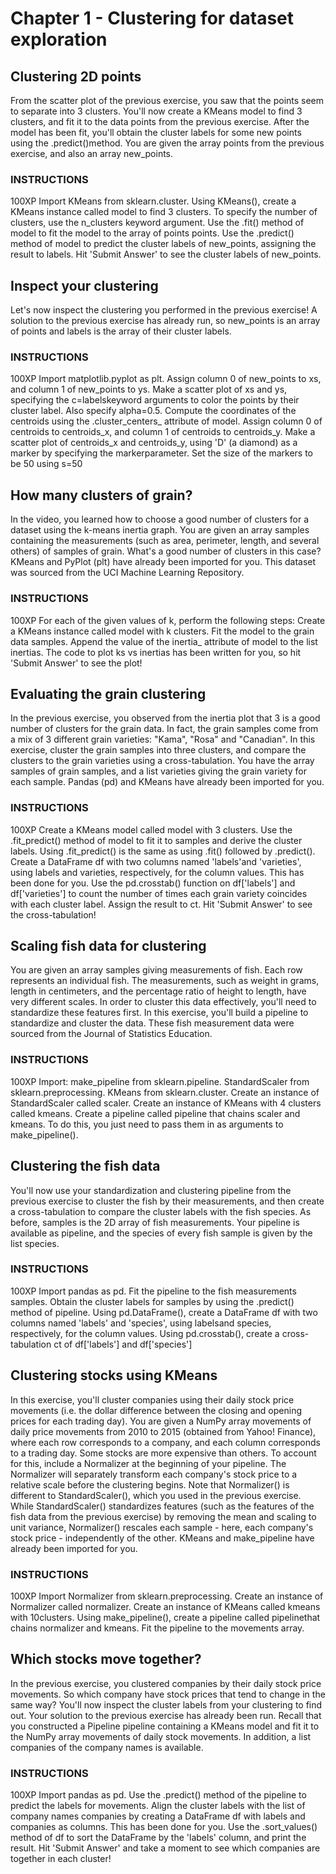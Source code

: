 # Chapter 1 - Clustering for dataset exploration

## Clustering 2D points
From the scatter plot of the previous exercise, you saw that the points seem to separate into 3 clusters. You'll now create a KMeans model to find 3 clusters, and fit it to the data points from the previous exercise. After the model has been fit, you'll obtain the cluster labels for some new points using the .predict()method.
You are given the array points from the previous exercise, and also an array new_points.

### INSTRUCTIONS
100XP
Import KMeans from sklearn.cluster.
Using KMeans(), create a KMeans instance called model to find 3 clusters. To specify the number of clusters, use the n_clusters keyword argument.
Use the .fit() method of model to fit the model to the array of points points.
Use the .predict() method of model to predict the cluster labels of new_points, assigning the result to labels.
Hit 'Submit Answer' to see the cluster labels of new_points.

## Inspect your clustering
Let's now inspect the clustering you performed in the previous exercise!
A solution to the previous exercise has already run, so new_points is an array of points and labels is the array of their cluster labels.

### INSTRUCTIONS
100XP
Import matplotlib.pyplot as plt.
Assign column 0 of new_points to xs, and column 1 of new_points to ys.
Make a scatter plot of xs and ys, specifying the c=labelskeyword arguments to color the points by their cluster label. Also specify alpha=0.5.
Compute the coordinates of the centroids using the .cluster_centers_ attribute of model.
Assign column 0 of centroids to centroids_x, and column 1 of centroids to centroids_y.
Make a scatter plot of centroids_x and centroids_y, using 'D' (a diamond) as a marker by specifying the markerparameter. Set the size of the markers to be 50 using s=50


## How many clusters of grain?
In the video, you learned how to choose a good number of clusters for a dataset using the k-means inertia graph. You are given an array samples containing the measurements (such as area, perimeter, length, and several others) of samples of grain. What's a good number of clusters in this case?
KMeans and PyPlot (plt) have already been imported for you.
This dataset was sourced from the UCI Machine Learning Repository.
### INSTRUCTIONS
100XP
For each of the given values of k, perform the following steps:
Create a KMeans instance called model with k clusters.
Fit the model to the grain data samples.
Append the value of the inertia_ attribute of model to the list inertias.
The code to plot ks vs inertias has been written for you, so hit 'Submit Answer' to see the plot!
## Evaluating the grain clustering
In the previous exercise, you observed from the inertia plot that 3 is a good number of clusters for the grain data. In fact, the grain samples come from a mix of 3 different grain varieties: "Kama", "Rosa" and "Canadian". In this exercise, cluster the grain samples into three clusters, and compare the clusters to the grain varieties using a cross-tabulation.
You have the array samples of grain samples, and a list varieties giving the grain variety for each sample. Pandas (pd) and KMeans have already been imported for you.
### INSTRUCTIONS
100XP
Create a KMeans model called model with 3 clusters.
Use the .fit_predict() method of model to fit it to samples and derive the cluster labels. Using .fit_predict() is the same as using .fit() followed by .predict().
Create a DataFrame df with two columns named 'labels'and 'varieties', using labels and varieties, respectively, for the column values. This has been done for you.
Use the pd.crosstab() function on df['labels'] and df['varieties'] to count the number of times each grain variety coincides with each cluster label. Assign the result to ct.
Hit 'Submit Answer' to see the cross-tabulation!


## Scaling fish data for clustering
You are given an array samples giving measurements of fish. Each row represents an individual fish. The measurements, such as weight in grams, length in centimeters, and the percentage ratio of height to length, have very different scales. In order to cluster this data effectively, you'll need to standardize these features first. In this exercise, you'll build a pipeline to standardize and cluster the data.
These fish measurement data were sourced from the Journal of Statistics Education.

### INSTRUCTIONS
100XP
Import:
make_pipeline from sklearn.pipeline.
StandardScaler from sklearn.preprocessing.
KMeans from sklearn.cluster.
Create an instance of StandardScaler called scaler.
Create an instance of KMeans with 4 clusters called kmeans.
Create a pipeline called pipeline that chains scaler and kmeans. To do this, you just need to pass them in as arguments to make_pipeline().
## Clustering the fish data
You'll now use your standardization and clustering pipeline from the previous exercise to cluster the fish by their measurements, and then create a cross-tabulation to compare the cluster labels with the fish species.
As before, samples is the 2D array of fish measurements. Your pipeline is available as pipeline, and the species of every fish sample is given by the list species.
### INSTRUCTIONS
100XP
Import pandas as pd.
Fit the pipeline to the fish measurements samples.
Obtain the cluster labels for samples by using the .predict() method of pipeline.
Using pd.DataFrame(), create a DataFrame df with two columns named 'labels' and 'species', using labelsand species, respectively, for the column values.
Using pd.crosstab(), create a cross-tabulation ct of df['labels'] and df['species']


## Clustering stocks using KMeans
In this exercise, you'll cluster companies using their daily stock price movements (i.e. the dollar difference between the closing and opening prices for each trading day). You are given a NumPy array movements of daily price movements from 2010 to 2015 (obtained from Yahoo! Finance), where each row corresponds to a company, and each column corresponds to a trading day.
Some stocks are more expensive than others. To account for this, include a Normalizer at the beginning of your pipeline. The Normalizer will separately transform each company's stock price to a relative scale before the clustering begins.
Note that Normalizer() is different to StandardScaler(), which you used in the previous exercise. While StandardScaler() standardizes features (such as the features of the fish data from the previous exercise) by removing the mean and scaling to unit variance, Normalizer() rescales each sample - here, each company's stock price - independently of the other.
KMeans and make_pipeline have already been imported for you.
### INSTRUCTIONS
100XP
Import Normalizer from sklearn.preprocessing.
Create an instance of Normalizer called normalizer.
Create an instance of KMeans called kmeans with 10clusters.
Using make_pipeline(), create a pipeline called pipelinethat chains normalizer and kmeans.
Fit the pipeline to the movements array.


## Which stocks move together?
In the previous exercise, you clustered companies by their daily stock price movements. So which company have stock prices that tend to change in the same way? You'll now inspect the cluster labels from your clustering to find out.
Your solution to the previous exercise has already been run. Recall that you constructed a Pipeline pipeline containing a KMeans model and fit it to the NumPy array movements of daily stock movements. In addition, a list companies of the company names is available.

### INSTRUCTIONS
100XP
Import pandas as pd.
Use the .predict() method of the pipeline to predict the labels for movements.
Align the cluster labels with the list of company names companies by creating a DataFrame df with labels and companies as columns. This has been done for you.
Use the .sort_values() method of df to sort the DataFrame by the 'labels' column, and print the result.
Hit 'Submit Answer' and take a moment to see which companies are together in each cluster!

